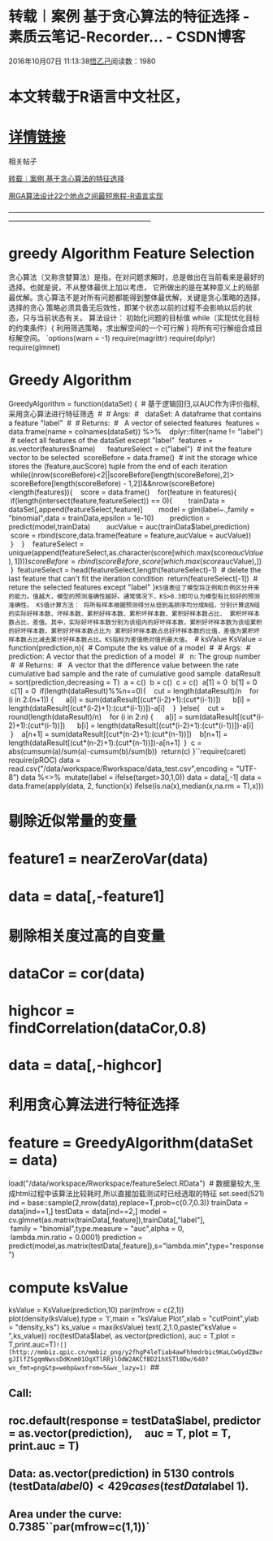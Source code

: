 
# 转载︱案例 基于贪心算法的特征选择 - 素质云笔记-Recorder... - CSDN博客

2016年10月07日 11:13:38[悟乙己](https://me.csdn.net/sinat_26917383)阅读数：1980



# 本文转载于R语言中文社区，
# [详情链接](http://mp.weixin.qq.com/s?__biz=MzA3MTM3NTA5Ng==&mid=2651054778&idx=1&sn=2a4d2112fe5686e8fcaf0e68ee90c314&mpshare=1&scene=1&srcid=1006J169RsBlXmb8cLLHQKap#rd)

相关帖子

[转载︱案例 基于贪心算法的特征选择](http://blog.csdn.net/sinat_26917383/article/details/52748581)

[用GA算法设计22个地点之间最短旅程-R语言实现](http://blog.csdn.net/sinat_26917383/article/details/52719221)


————————————————————————————————————————————————————————
# greedy Algorithm Feature Selection

贪心算法（又称贪婪算法）是指，在对问题求解时，总是做出在当前看来是最好的选择。也就是说，不从整体最优上加以考虑， 它所做出的是在某种意义上的局部最优解。贪心算法不是对所有问题都能得到整体最优解，关键是贪心策略的选择，选择的贪心 策略必须具备无后效性，即某个状态以前的过程不会影响以后的状态，只与当前状态有关。
算法设计：
初始化问题的目标值
while（实现优化目标的约束条件）{
利用筛选策略，求出解空间的一个可行解
}
将所有可行解组合成目标解空间。
`options(warn = -1)
require(magrittr)
require(dplyr)
require(glmnet)
# Greedy Algorithm
GreedyAlgorithm = function(dataSet) {
  # 基于逻辑回归,以AUC作为评价指标,采用贪心算法进行特征筛选
  # 
  # Args:
  #   dataSet: A dataframe that contains a feature "label"
  # 
  # Returns:
  #   A vector of selected features
  features = data.frame(name = colnames(dataSet)) %>%
    dplyr::filter(name != "label")  # select all features of the dataSet except "label"
  features = as.vector(features$name)    
  featureSelect = c("label")  # init the feature vector to be selected
  scoreBefore = data.frame()  # init the storage whice stores the (feature,aucScore) tuple from the end of each iteration 
  while((nrow(scoreBefore)<2||scoreBefore[length(scoreBefore),2]>
        scoreBefore[length(scoreBefore) - 1,2])&&nrow(scoreBefore)<length(features)){
    score = data.frame()
    for(feature in features){
      if(length(intersect(feature,featureSelect)) == 0){
        trainData = dataSet[,append(featureSelect,feature)]
        model = glm(label~.,family = "binomial",data = trainData,epsilon = 1e-10)
        prediction = predict(model,trainData)
        aucValue = auc(trainData$label,prediction)
        score = rbind(score,data.frame(feature = feature,aucValue = aucValue))
      }
    }
    featureSelect = unique(append(featureSelect,as.character(score[which.max(score$aucValue),1])))
    scoreBefore = rbind(scoreBefore,score[which.max(score$aucValue),])
  }
  featureSelect = head(featureSelect,length(featureSelect)-1)  # delete the last feature that can't fit the iteration condition 
  return(featureSelect[-1])  # reture the selected features except "label"
}`KS值表征了模型将正例和负例区分开来的能力。值越大，模型的预测准确性越好。通常情况下，KS>0.3即可认为模型有比较好的预测准确性。
KS值计算方法：
将所有样本根据预测得分从低到高排序均分成N组，分别计算这N组的实际好样本数、坏样本数、累积好样本数、累积坏样本数、累积好样本数占比、 累积坏样本数占比，差值。其中，实际好坏样本数分别为该组内的好坏样本数，累积好坏样本数为该组累积的好坏样本数，累积好坏样本数占比为 累积好坏样本数占总好坏样本数的比值，差值为累积坏样本数占比减去累计好样本数占比。KS指标为差值绝对值的最大值。
`# ksValue
KsValue = function(prediction,n){
  # Compute the ks value of a model
  # 
  # Args:
  #   prediction: A vector that the prediction of a model
  #   n: The group number 
  # 
  # Returns:
  #   A vector that the difference value between the rate cumulative bad sample and the rate of cumulative good sample 
  dataResult = sort(prediction,decreasing = T)
  a = c()
  b = c()
  c = c()
  a[1] = 0
  b[1] = 0
  c[1] = 0
  if(length(dataResult)%%n==0){
    cut = length(dataResult)/n
    for (i in 2:(n+1)) {
      a[i] = sum(dataResult[(cut*(i-2)+1):(cut*(i-1))])
      b[i] = length(dataResult[(cut*(i-2)+1):(cut*(i-1))])-a[i]
    }
  }else{
    cut = round(length(dataResult)/n)
    for (i in 2:n) {
      a[i] = sum(dataResult[(cut*(i-2)+1):(cut*(i-1))])
      b[i] = length(dataResult[(cut*(i-2)+1):(cut*(i-1))])-a[i]
    }
    a[n+1] = sum(dataResult[(cut*(n-2)+1):(cut*(n-1))])
    b[n+1] = length(dataResult[(cut*(n-2)+1):(cut*(n-1))])-a[n+1]
  }
  c = abs(cumsum(a)/sum(a)-cumsum(b)/sum(b))
  return(c)
}``require(caret)
require(pROC)
data = read.csv("/data/workspace/Rworkspace/data_test.csv",encoding = "UTF-8")
data %<>%
  mutate(label = ifelse(target>30,1,0))
data = data[,-1]
data = data.frame(apply(data, 2, function(x) ifelse(is.na(x),median(x,na.rm = T),x)))
# 剔除近似常量的变量
# feature1 = nearZeroVar(data)
# data = data[,-feature1]
# 剔除相关度过高的自变量
# dataCor = cor(data)
# highcor = findCorrelation(dataCor,0.8)
# data = data[,-highcor]
# 利用贪心算法进行特征选择
# feature = GreedyAlgorithm(dataSet = data)
load("/data/workspace/Rworkspace/featureSelect.RData")  # 数据量较大,生成html过程中该算法比较耗时,所以直接加载测试时已经选取的特征
set.seed(521)
ind = base::sample(2,nrow(data),replace=T,prob=c(0.7,0.3))
trainData = data[ind==1,]
testData = data[ind==2,]
model = cv.glmnet(as.matrix(trainData[,feature]),trainData[,"label"],
                    family = "binomial",type.measure = "auc",alpha = 0,
                    lambda.min.ratio = 0.0001)
prediction = predict(model,as.matrix(testData[,feature]),s="lambda.min",type="response")
# compute ksValue
ksValue = KsValue(prediction,10)
par(mfrow = c(2,1))
plot(density(ksValue),type = 'l',main = "ksValue Plot",xlab = "cutPoint",ylab = "density_ks")
ks_value = max(ksValue)
text(.2,1.0,paste("ksValue = ",ks_value))
roc(testData$label, as.vector(prediction), auc = T,plot = T,print.auc=T)`![](http://mmbiz.qpic.cn/mmbiz_png/y2fhgP4leTiab4awFhhmdrbic9KaLCwGydZBwrgJIlfZSgqmNwssDdKnm01OqXTlRRjlOdW2AKCfBD21hXSTl0Dw/640?wx_fmt=png&tp=webp&wxfrom=5&wx_lazy=1)
`## 
## Call:
## roc.default(response = testData$label, predictor = as.vector(prediction),     auc = T, plot = T, print.auc = T)
## 
## Data: as.vector(prediction) in 5130 controls (testData$label 0) < 429 cases (testData$label 1).
## Area under the curve: 0.7385``par(mfrow=c(1,1))`


